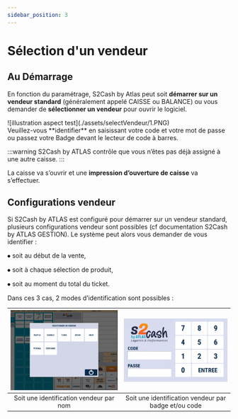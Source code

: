 ```yaml
---
sidebar_position: 3
---
```


# Sélection d'un vendeur

## Au Démarrage


En fonction du paramétrage, S2Cash by Atlas peut soit **démarrer sur un vendeur standard** (généralement appelé CAISSE ou BALANCE) ou vous demander de **sélectionner un vendeur** pour ouvrir le logiciel.

<div className="contenaireImg">
![illustration aspect test](./assets/selectVendeur/1.PNG)
</div>
Veuillez-vous **identifier** en saisissant votre code et votre mot de passe ou passez votre Badge devant le lecteur de code à barres.

 
:::warning
S2Cash by ATLAS contrôle que vous n’êtes pas déjà assigné à une autre caisse.
:::

La caisse va s’ouvrir et une **impression d’ouverture de caisse** va s’effectuer.

## Configurations vendeur

Si S2Cash by ATLAS est configuré pour démarrer sur un vendeur standard, plusieurs configurations vendeur sont possibles (cf documentation S2Cash by ATLAS GESTION). Le système peut alors vous demander de vous identifier :


⦁	soit au début de la vente,

⦁	soit à chaque sélection de produit,

⦁	soit au moment du total du ticket.


Dans ces 3 cas, 2 modes d’identification sont possibles :

| ![illustration aspect test](./assets/beggingday/1.PNG) | ![illustration aspect test](./assets/selectVendeur/1.PNG) | 
|:-----------:|:-----------:|
|Soit une identification vendeur par nom| Soit une identification vendeur par badge et/ou code |
